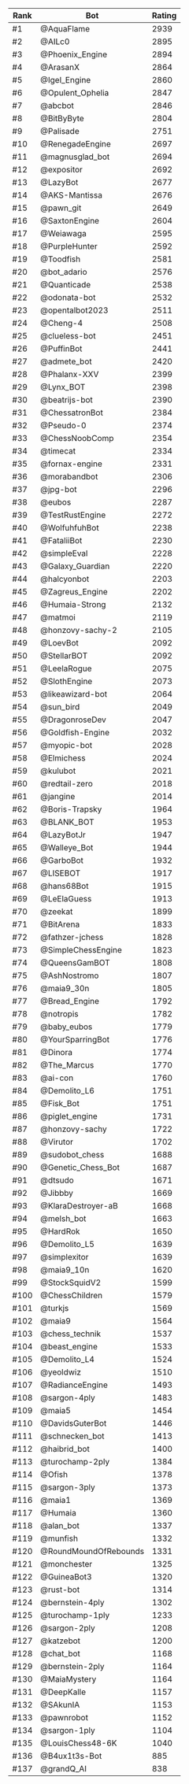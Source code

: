 Rank|Bot|Rating
---|---|---
#1|@AquaFlame|2939
#2|@AILc0|2895
#3|@Phoenix_Engine|2894
#4|@ArasanX|2864
#5|@Igel_Engine|2860
#6|@Opulent_Ophelia|2847
#7|@abcbot|2846
#8|@BitByByte|2804
#9|@Palisade|2751
#10|@RenegadeEngine|2697
#11|@magnusglad_bot|2694
#12|@expositor|2692
#13|@LazyBot|2677
#14|@AKS-Mantissa|2676
#15|@pawn_git|2649
#16|@SaxtonEngine|2604
#17|@Weiawaga|2595
#18|@PurpleHunter|2592
#19|@Toodfish|2581
#20|@bot_adario|2576
#21|@Quanticade|2538
#22|@odonata-bot|2532
#23|@opentalbot2023|2511
#24|@Cheng-4|2508
#25|@clueless-bot|2451
#26|@PuffinBot|2441
#27|@admete_bot|2420
#28|@Phalanx-XXV|2399
#29|@Lynx_BOT|2398
#30|@beatrijs-bot|2390
#31|@ChessatronBot|2384
#32|@Pseudo-0|2374
#33|@ChessNoobComp|2354
#34|@timecat|2334
#35|@fornax-engine|2331
#36|@morabandbot|2306
#37|@jpg-bot|2296
#38|@eubos|2287
#39|@TestRustEngine|2272
#40|@WolfuhfuhBot|2238
#41|@FataliiBot|2230
#42|@simpleEval|2228
#43|@Galaxy_Guardian|2220
#44|@halcyonbot|2203
#45|@Zagreus_Engine|2202
#46|@Humaia-Strong|2132
#47|@matmoi|2119
#48|@honzovy-sachy-2|2105
#49|@LoevBot|2092
#50|@StellarBOT|2092
#51|@LeelaRogue|2075
#52|@SlothEngine|2073
#53|@likeawizard-bot|2064
#54|@sun_bird|2049
#55|@DragonroseDev|2047
#56|@Goldfish-Engine|2032
#57|@myopic-bot|2028
#58|@Elmichess|2024
#59|@kulubot|2021
#60|@redtail-zero|2018
#61|@jangine|2014
#62|@Boris-Trapsky|1964
#63|@BLANK_BOT|1953
#64|@LazyBotJr|1947
#65|@Walleye_Bot|1944
#66|@GarboBot|1932
#67|@LISEBOT|1917
#68|@hans68Bot|1915
#69|@LeElaGuess|1913
#70|@zeekat|1899
#71|@BitArena|1833
#72|@fathzer-jchess|1828
#73|@SimpleChessEngine|1823
#74|@QueensGamBOT|1808
#75|@AshNostromo|1807
#76|@maia9_30n|1805
#77|@Bread_Engine|1792
#78|@notropis|1782
#79|@baby_eubos|1779
#80|@YourSparringBot|1776
#81|@Dinora|1774
#82|@The_Marcus|1770
#83|@ai-con|1760
#84|@Demolito_L6|1751
#85|@Fisk_Bot|1751
#86|@piglet_engine|1731
#87|@honzovy-sachy|1722
#88|@Virutor|1702
#89|@sudobot_chess|1688
#90|@Genetic_Chess_Bot|1687
#91|@dtsudo|1671
#92|@Jibbby|1669
#93|@KlaraDestroyer-aB|1668
#94|@melsh_bot|1663
#95|@HardRok|1650
#96|@Demolito_L5|1639
#97|@simplexitor|1639
#98|@maia9_10n|1620
#99|@StockSquidV2|1599
#100|@ChessChildren|1579
#101|@turkjs|1569
#102|@maia9|1564
#103|@chess_technik|1537
#104|@beast_engine|1533
#105|@Demolito_L4|1524
#106|@yeoldwiz|1510
#107|@RadianceEngine|1493
#108|@sargon-4ply|1483
#109|@maia5|1454
#110|@DavidsGuterBot|1446
#111|@schnecken_bot|1413
#112|@haibrid_bot|1400
#113|@turochamp-2ply|1384
#114|@Ofish|1378
#115|@sargon-3ply|1373
#116|@maia1|1369
#117|@Humaia|1360
#118|@alan_bot|1337
#119|@munfish|1332
#120|@RoundMoundOfRebounds|1331
#121|@monchester|1325
#122|@GuineaBot3|1320
#123|@rust-bot|1314
#124|@bernstein-4ply|1302
#125|@turochamp-1ply|1233
#126|@sargon-2ply|1208
#127|@katzebot|1200
#128|@chat_bot|1168
#129|@bernstein-2ply|1164
#130|@MaiaMystery|1164
#131|@DeepKalle|1157
#132|@SAkunIA|1153
#133|@pawnrobot|1152
#134|@sargon-1ply|1104
#135|@LouisChess48-6K|1040
#136|@B4ux1t3s-Bot|885
#137|@grandQ_AI|838

